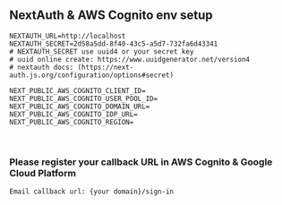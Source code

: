 <br />

## NextAuth & AWS Cognito env setup
```
NEXTAUTH_URL=http://localhost
NEXTAUTH_SECRET=2d58a5dd-8f40-43c5-a5d7-732fa6d43341
# NEXTAUTH_SECRET use uuid4 or your secret key
# uuid online create: https://www.uuidgenerator.net/version4
# nextauth docs: (https://next-auth.js.org/configuration/options#secret)

NEXT_PUBLIC_AWS_COGNITO_CLIENT_ID=
NEXT_PUBLIC_AWS_COGNITO_USER_POOL_ID=
NEXT_PUBLIC_AWS_COGNITO_DOMAIN_URL=
NEXT_PUBLIC_AWS_COGNITO_IDP_URL=
NEXT_PUBLIC_AWS_COGNITO_REGION=
```
<br/>

### Please register your callback URL in AWS Cognito & Google Cloud Platform
```
Email callback url: {your domain}/sign-in
```
<br/>
